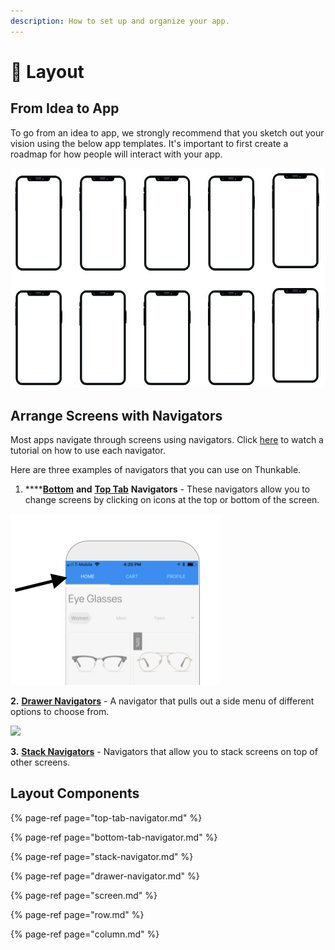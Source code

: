 ```yaml
---
description: How to set up and organize your app.
---
```


# 📐 Layout

## From Idea to App 

To go from an idea to app, we strongly recommend that you sketch out your vision using the below app templates. It's important to first create a roadmap for how people will interact with your app. 

![](.gitbook/assets/image%20%2848%29.png)

## Arrange Screens with Navigators

Most apps navigate through screens using navigators. Click [here](https://www.youtube.com/watch?v=Z9R_kg4ew2M) to watch a tutorial on how to use each navigator. 

Here are three examples of navigators that you can use on Thunkable.

1. \*\*\*\*[**Bottom**](https://docs.thunkable.com/bottom-tab-navigator) **and** [**Top Tab**](https://docs.thunkable.com/top-tab-navigator) **Navigators** - These navigators allow you to change screens by clicking on icons at the top or bottom of the screen. 

![Top Tab Navigator](.gitbook/assets/image%20%28112%29.png)

**2.** [**Drawer Navigators**](https://docs.thunkable.com/drawer-navigator) - A navigator that pulls out a side menu of different options to choose from. 

![](.gitbook/assets/thunkable-documentation-exhibits-83.png)

**3.** [**Stack Navigators**](https://docs.thunkable.com/stack-navigator) - Navigators that allow you to stack screens on top of other screens.

## Layout Components

{% page-ref page="top-tab-navigator.md" %}

{% page-ref page="bottom-tab-navigator.md" %}

{% page-ref page="stack-navigator.md" %}

{% page-ref page="drawer-navigator.md" %}

{% page-ref page="screen.md" %}

{% page-ref page="row.md" %}

{% page-ref page="column.md" %}

